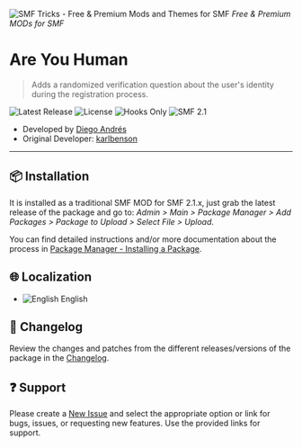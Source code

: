 ![SMF Tricks - Free & Premium Mods and Themes for SMF](https://smftricks.com/logos/logo.png) *Free & Premium MODs for SMF*

# Are You Human
> Adds a randomized verification question about the user's identity during the registration process.

![Latest Release](https://img.shields.io/github/v/release/SMFTricks/Are-You-Human.svg?style=flat&logo=github&color=green) ![License](https://img.shields.io/badge/License-MIT-248049) ![Hooks Only](https://img.shields.io/badge/Hooks%20Only-Yes-6041a3) ![SMF 2.1](https://img.shields.io/badge/SMF-2.1-3f73a0)
* Developed by [Diego Andrés](https://github.com/DiegoAndresCortes)
* Original Developer: [karlbenson](https://www.simplemachines.org/community/index.php?action=profile;u=63186)
---
## 📦 Installation
It is installed as a traditional SMF MOD for SMF 2.1.x, just grab the latest release of the package and go to: *Admin > Main > Package Manager > Add Packages > Package to Upload > Select File > Upload*.

You can find detailed instructions and/or more documentation about the process in [Package Manager - Installing a Package](https://wiki.simplemachines.org/smf/SMF2.1:Package_manager#Installing_a_Package).

## 🌐 Localization
- ![English](https://www.simplemachines.org/site_images/lang/english.gif) English

## 🔨 Changelog
Review the changes and patches from the different releases/versions of the package in the [Changelog](https://github.com/SMFTricks/Are-You-Human/blob/main/CHANGELOG.md).

## ❓ Support
Please create a [New Issue](https://github.com/SMFTricks/Are-You-Human/issues/new/choose) and select the appropriate option or link for bugs, issues, or requesting new features. Use the provided links for support.